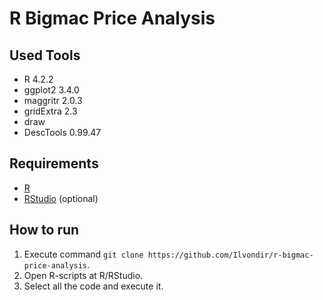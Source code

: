 # R Bigmac Price Analysis


## Used Tools
- R 4.2.2
- ggplot2 3.4.0
- maggritr 2.0.3
- gridExtra 2.3
- draw
- DescTools 0.99.47

## Requirements
- [R](https://cran.r-project.org/bin/windows/base)
- [RStudio](https://posit.co/downloads) (optional)

## How to run
1. Execute command `git clone https://github.com/Ilvondir/r-bigmac-price-analysis`.
2. Open R-scripts at R/RStudio.
3. Select all the code and execute it.
